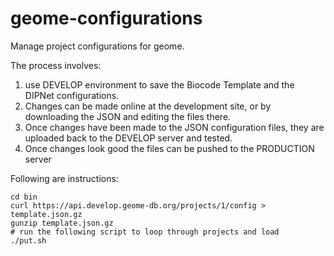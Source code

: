 # geome-configurations
Manage project configurations for geome.

The process involves:
1. use DEVELOP environment to save the Biocode Template and the DIPNet configurations.
2. Changes can be made online at the development site, or by downloading the JSON and editing the files there.
3. Once changes have been made to the JSON configuration files, they are uploaded back to the DEVELOP server and tested.
4. Once changes look good the files can be pushed to the PRODUCTION server

Following are instructions:

```
cd bin
curl https://api.develop.geome-db.org/projects/1/config > template.json.gz
gunzip template.json.gz
# run the following script to loop through projects and load
./put.sh
```
